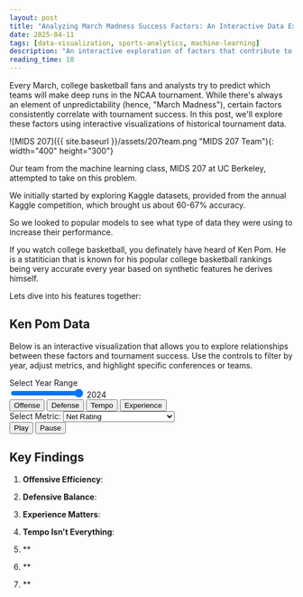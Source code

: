 ```yaml
---
layout: post
title: "Analyzing March Madness Success Factors: An Interactive Data Exploration"
date: 2025-04-11
tags: [data-visualization, sports-analytics, machine-learning]
description: "An interactive exploration of factors that contribute to success in the NCAA March Madness tournament, using historical data and advanced analytics."
reading_time: 10
---
```


Every March, college basketball fans and analysts try to predict which teams will make deep runs in the NCAA tournament. While there's always an element of unpredictability (hence, "March Madness"), certain factors consistently correlate with tournament success. In this post, we'll explore these factors using interactive visualizations of historical tournament data.

![MIDS 207]({{ site.baseurl }}/assets/207team.png "MIDS 207 Team"){: width="400" height="300"}

Our team from the machine learning class, MIDS 207 at UC Berkeley, attempted to take on this problem. 

We initially started by exploring Kaggle datasets, provided from the annual Kaggle competition, which brought us about 60-67% accuracy. 

So we looked to popular models to see what type of data they were using to increase their performance.

If you watch college basketball, you definately have heard of Ken Pom. He is a statitician that is known for his popular college basketball rankings being very accurate every year based on synthetic features he derives himself.

Lets dive into his features together:

## Ken Pom Data


Below is an interactive visualization that allows you to explore relationships between these factors and tournament success. Use the controls to filter by year, adjust metrics, and highlight specific conferences or teams.

<div class="visualization-container">
    <div class="visualization-controls">
        <div class="viz-slider">
            <label for="year-slider">Select Year Range</label>
            <div class="slider-container">
                <input type="range" id="year-slider" min="2002" max="2024" value="2024">
                <span id="year-display">2024</span>
            </div>
        </div>
        <div class="metric-toggles">
            <button class="viz-button active" data-metric="offensive">Offense</button>
            <button class="viz-button" data-metric="defensive">Defense</button>
            <button class="viz-button" data-metric="tempo">Tempo</button>
            <button class="viz-button" data-metric="experience">Experience</button>
        </div>
    </div>
    <div id="success-factors-viz"></div>
</div>

<!-- Bar Chart Race Visualization -->
<div class="visualization-container">
    <div class="visualization-controls">
        <div class="metric-selector">
            <label for="metric-select">Select Metric:</label>
            <select id="metric-select">
                <option value="net_rating">Net Rating</option>
                <option value="offensive">Adjusted Offensive Efficiency</option>
                <option value="defensive">Adjusted Defensive Efficiency</option>
                <option value="tempo">Adjusted Tempo</option>
            </select>
        </div>
        <div class="playback-controls">
            <button id="play-button" class="viz-button">Play</button>
            <button id="pause-button" class="viz-button">Pause</button>
        </div>
    </div>
    <div id="bar-chart-race-viz"></div>
</div>

<script>
// Create a global namespace for shared data and functions
window.marchMadness = {
    state: {
        data: null,
        classificationData: null,
        selectedYear: 2024,
        initialized: false
    }
};

document.addEventListener('DOMContentLoaded', function() {
    // Load D3.js first
    var d3Script = document.createElement('script');
    d3Script.src = "https://d3js.org/d3.v7.min.js";
    
    d3Script.onload = function() {
        // After D3 loads, load both visualization scripts
        var mainScript = document.createElement('script');
        mainScript.src = "{{ '/assets/js/visualizations/march-madness.js' | relative_url }}";
        
        var barChartScript = document.createElement('script');
        barChartScript.src = "{{ '/assets/js/visualizations/d3-tournament-bar-chart-race.js' | relative_url }}";
        
        mainScript.onload = function() {
            // Initialize the main visualization
            if (typeof initVisualization === 'function') {
                initVisualization();
            }
        };
        
        barChartScript.onload = function() {
            // Initialize the bar chart race
            if (typeof initBarChartRace === 'function') {
                initBarChartRace();
            }
        };
        
        document.body.appendChild(mainScript);
        document.body.appendChild(barChartScript);
    };
    
    document.body.appendChild(d3Script);
});
</script>

## Key Findings

1. **Offensive Efficiency**: 

2. **Defensive Balance**: 

3. **Experience Matters**: 

4. **Tempo Isn't Everything**: 

5. **

6. **

7. **
